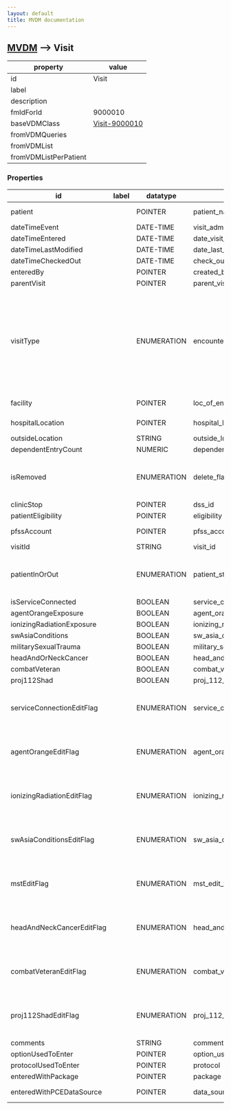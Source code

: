 ```yaml
---
layout: default
title: MVDM documentation
---
```


## [MVDM](TableOfContent.md) --> Visit 

 property | value 
--- | --- 
 id | Visit
 label | 
 description | 
 fmIdForId | 9000010
 baseVDMClass | [Visit-9000010](../VDM/Visit-9000010.md)
 fromVDMQueries | 
 fromVDMList | 
 fromVDMListPerPatient | 

### Properties

| id | label | datatype | fromVDM | default | range | attributes | 
| --- | --- | --- | --- | --- | --- | --- | 
| patient |  | POINTER | patient_name |  | {id:Patient_Ihs-9000001} | REQUIRED | 
| dateTimeEvent |  | DATE-TIME | visit_admit_datetime | $NOW |  |  | 
| dateTimeEntered |  | DATE-TIME | date_visit_created | $NOW |  |  | 
| dateTimeLastModified |  | DATE-TIME | date_last_modified | $NOW |  |  | 
| dateTimeCheckedOut |  | DATE-TIME | check_out_datetime |  |  |  | 
| enteredBy |  | POINTER | created_by_user | $USERID | {id:New_Person-200} |  | 
| parentVisit |  | POINTER | parent_visit_link |  | [Visit](Visit.md) |  | 
| visitType |  | ENUMERATION | encounter_type |  | <dl><dt>P</dt><dd>PRIMARY</dd><dt>O</dt><dd>OCCASION OF SERVICE</dd><dt>S</dt><dd>STOP CODE</dd><dt>A</dt><dd>ANCILLARY</dd><dt>C</dt><dd>CREDIT STOP</dd></dl> |  | 
| facility |  | POINTER | loc_of_encounter |  | {id:Location-9999999_06} |  | 
| hospitalLocation |  | POINTER | hospital_location |  | {id:Hospital_Location-44} |  | 
| outsideLocation |  | STRING | outside_location |  |  |  | 
| dependentEntryCount |  | NUMERIC | dependent_entry_count |  |  |  | 
| isRemoved |  | ENUMERATION | delete_flag |  | <dl><dt>0</dt><dd>ACTIVE</dd><dt>1</dt><dd>DELETED</dd></dl> |  | 
| clinicStop |  | POINTER | dss_id |  | {id:Clinic_Stop-40_7} |  | 
| patientEligibility |  | POINTER | eligibility |  | {id:Eligibility_Code-8} |  | 
| pfssAccount |  | POINTER | pfss_account_reference |  | {id:Pfss_Account-375} |  | 
| visitId |  | STRING | visit_id |  |  |  | 
| patientInOrOut |  | ENUMERATION | patient_status_in_out |  | <dl><dt>1</dt><dd>IN</dd><dt>0</dt><dd>OUT</dd></dl> |  | 
| isServiceConnected |  | BOOLEAN | service_connected |  |  |  | 
| agentOrangeExposure |  | BOOLEAN | agent_orange_exposure |  |  |  | 
| ionizingRadiationExposure |  | BOOLEAN | ionizing_radiation_exposure |  |  |  | 
| swAsiaConditions |  | BOOLEAN | sw_asia_conditions |  |  |  | 
| militarySexualTrauma |  | BOOLEAN | military_sexual_trauma |  |  |  | 
| headAndOrNeckCancer |  | BOOLEAN | head_and_or_neck_cancer |  |  |  | 
| combatVeteran |  | BOOLEAN | combat_veteran |  |  |  | 
| proj112Shad |  | BOOLEAN | proj_112_shad |  |  |  | 
| serviceConnectionEditFlag |  | ENUMERATION | service_connection_edit_flag |  | <dl><dt>0</dt><dd>EDITABLE</dd><dt>1</dt><dd>NOT EDITABLE</dd></dl> |  | 
| agentOrangeEditFlag |  | ENUMERATION | agent_orange_edit_flag |  | <dl><dt>0</dt><dd>EDITABLE</dd><dt>1</dt><dd>NOT EDITABLE</dd></dl> |  | 
| ionizingRadiationEditFlag |  | ENUMERATION | ionizing_radiation_edit_flag |  | <dl><dt>0</dt><dd>EDITABLE</dd><dt>1</dt><dd>NOT EDITABLE</dd></dl> |  | 
| swAsiaConditionsEditFlag |  | ENUMERATION | sw_asia_conditions_edit_flag |  | <dl><dt>0</dt><dd>EDITABLE</dd><dt>1</dt><dd>NOT EDITABLE</dd></dl> |  | 
| mstEditFlag |  | ENUMERATION | mst_edit_flag |  | <dl><dt>0</dt><dd>EDITABLE</dd><dt>1</dt><dd>NOT EDITABLE</dd></dl> |  | 
| headAndNeckCancerEditFlag |  | ENUMERATION | head_and_neck_cancer_edit_flag |  | <dl><dt>0</dt><dd>EDITABLE</dd><dt>1</dt><dd>NOT EDITABLE</dd></dl> |  | 
| combatVeteranEditFlag |  | ENUMERATION | combat_veteran_edit_flag |  | <dl><dt>0</dt><dd>EDITABLE</dd><dt>1</dt><dd>NOT EDITABLE</dd></dl> |  | 
| proj112ShadEditFlag |  | ENUMERATION | proj_112_shad_edit_flag |  | <dl><dt>0</dt><dd>EDITABLE</dd><dt>1</dt><dd>NOT EDITABLE</dd></dl> |  | 
| comments |  | STRING | comments |  |  |  | 
| optionUsedToEnter |  | POINTER | option_used_to_create |  | {id:Option-19} |  | 
| protocolUsedToEnter |  | POINTER | protocol |  | {id:Protocol-101} |  | 
| enteredWithPackage |  | POINTER | package |  | {id:Package-9_4} |  | 
| enteredWithPCEDataSource |  | POINTER | data_source |  | {id:Pce_Data_Source-839_7} |  | 